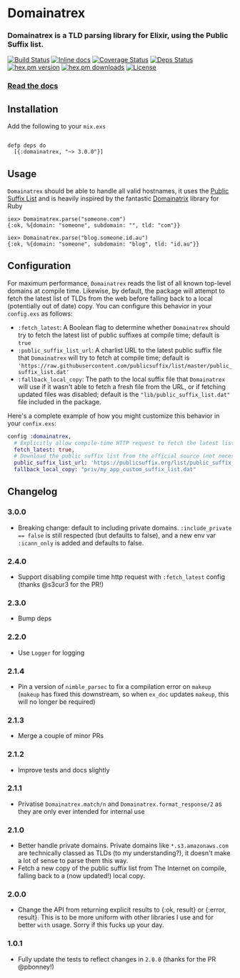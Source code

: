 # Domainatrex


### Domainatrex is a TLD parsing library for Elixir, using the Public Suffix list.

[![Build Status](https://travis-ci.org/Zensavona/domainatrex.svg?branch=master)](https://travis-ci.org/Zensavona/domainatrex) [![Inline docs](http://inch-ci.org/github/zensavona/domainatrex.svg)](http://inch-ci.org/github/zensavona/domainatrex) [![Coverage Status](https://coveralls.io/repos/Zensavona/domainatrex/badge.svg?branch=master&service=github)](https://coveralls.io/github/Zensavona/domainatrex?branch=master) [![Deps Status](https://beta.hexfaktor.org/badge/all/github/Zensavona/domainatrex.svg)](https://beta.hexfaktor.org/github/Zensavona/domainatrex) [![hex.pm version](https://img.shields.io/hexpm/v/domainatrex.svg)](https://hex.pm/packages/domainatrex) [![hex.pm downloads](https://img.shields.io/hexpm/dt/domainatrex.svg)](https://hex.pm/packages/domainatrex) [![License](http://img.shields.io/badge/license-MIT-brightgreen.svg)](http://opensource.org/licenses/MIT)

### [Read the docs](https://hexdocs.pm/domainatrex)



## Installation

Add the following to your `mix.exs`

```

defp deps do
  [{:domainatrex, "~> 3.0.0"}]

```

## Usage

`Domainatrex` should be able to handle all valid hostnames, it uses the [Public Suffix List](https://publicsuffix.org/list/) and is heavily inspired by the fantastic [Domainatrix](https://github.com/pauldix/domainatrix) library for Ruby

```
iex> Domainatrex.parse("someone.com")
{:ok, %{domain: "someone", subdomain: "", tld: "com"}}

iex> Domainatrex.parse("blog.someone.id.au")
{:ok, %{domain: "someone", subdomain: "blog", tld: "id.au"}}
```

## Configuration

For maximum performance, `Domainatrex` reads the list of all known top-level domains at compile time.
Likewise, by default, the package will attempt to fetch the latest list of TLDs from the web before
falling back to a local (potentially out of date) copy. You can configure this behavior in your 
`config.exs` as follows:

- `:fetch_latest`: A Boolean flag to determine whether `Domainatrex` should try to fetch the latest
  list of public suffixes at compile time; default is `true`
- `:public_suffix_list_url`: A charlist URL to the latest public suffix file that `Domainatrex` will
   try to fetch at compile time; default is
   `'https://raw.githubusercontent.com/publicsuffix/list/master/public_suffix_list.dat'`
- `:fallback_local_copy`: The path to the local suffix file that `Domainatrex` will use if it wasn't
  able to fetch a fresh file from the URL, or if fetching updated files was disabled; default is
  the `"lib/public_suffix_list.dat"` file included in the package.

Here's a complete example of how you might customize this behavior in your `confix.exs`:

```elixir
config :domainatrex,
  # Explicitly allow compile-time HTTP request to fetch the latest list of TLDs (default)
  fetch_latest: true,
  # Download the public suffix list from the official source (not necessarily tested with Domainatrex!)
  public_suffix_list_url: 'https://publicsuffix.org/list/public_suffix_list.dat',
  fallback_local_copy: "priv/my_app_custom_suffix_list.dat"
```

## Changelog


### 3.0.0
- Breaking change: default to including private domains. `:include_private == false` is still respected (but defaults to false), and a new env var `:icann_only` is added and defaults to false.
### 2.4.0
- Support disabling compile time http request with `:fetch_latest` config (thanks @s3cur3 for the PR!)
### 2.3.0 
- Bump deps
### 2.2.0
- Use `Logger` for logging

### 2.1.4
- Pin a version of `nimble_parsec` to fix a compilation error on `makeup` (`makeup` has fixed this downstream, so when `ex_doc` updates `makeup`, this will no longer be required)

### 2.1.3
- Merge a couple of minor PRs

### 2.1.2
- Improve tests and docs slightly

### 2.1.1
- Privatise `Domainatrex.match/n` and `Domainatrex.format_response/2` as they are only ever intended for internal use

### 2.1.0
- Better handle private domains. Private domains like `*.s3.amazonaws.com` are technically classed as TLDs (to my understanding?), it doesn't make a lot of sense to parse them this way.
- Fetch a new copy of the public suffix list from The Internet on compile, falling back to a (now updated!) local copy.

### 2.0.0
- Change the API from returning explicit results to {:ok, result} or {:error, result}. This is to be more uniform with other libraries I use and for better `with` usage. Sorry if this fucks up your day.

### 1.0.1
- Fully update the tests to reflect changes in `2.0.0` (thanks for the PR @pbonney!)
